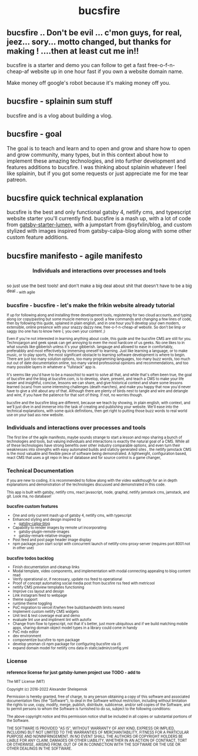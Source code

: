 <h1 align="center">
  bucsfire
</h1>

## bucsfire .. Don't be evil ... c'mon guys, for real, jeez... sory... motto changed, but thanks for making ! ....then at least cut me in!!

bucsfire is a starter and demo you can follow to get a fast free-o-f-n-cheap-af website up in one hour fast if you own a website domain name. 

Make money off google's robot because it's making money off you. 

## bucsfire - splainin sum stuff
bucsfire and is a vlog about building a vlog. 

## bucsfire - goal

The goal is to teach and learn and to open and grow and share how to open and grow community, many types, but in this context about how to implement these amazing technologies, and into further development and features additions to bucsfire. I was thinking about splainin whatever I feel like splainin, but if you got some requests or just appreciate me for me tear patreon.

## bucsfire quick technical explanation
bucsfire is the best and only functional gatsby 4, netlify cms, and typescript website starter you'll currently find. bucsfire is a mash up, with a lot of code from  [gatsby-starter-lumen](http://github.com/alxshelepenok/gatsby-starter-lumen), with a jumpstart from @syfxlin/blog, and custom stylized with images inspired from gatsby-calpa-blog along with some other custom feature additions. 

## bucsfire manifesto - agile manifesto

<h4 align="center">
  Individuals and interactions over processes and tools
</h4>
<sub>so just use the best tools!</sub>
<sub>and don't make a big deal about shit that doesn't have to be a big deal<sub> - with agile

## bucsfire - bucsfire - let's make the frikin website already tutorial
If up for following along and installing three development tools, registering for two cloud accounts, and typing along (or copy/pasting but some muscle memory is good) a few commands and changing a few lines of code, then by following this guide, splained in plain english, and in one hour you'll develop your own modern, extensible, online presence with your snazzy dazzy new, free-o-f-n-cheap-af website. So don't be limp or saggy (no one has to know here (; you own your content ;) 

Even if you're not interested in learning anything about code, this guide and the bucsfire CMS are still for you. Technojargon and geek speak can get annoying to even the most hardcore of us geeks. No one likes to in what sounds like gibberish unless it's your gibberish.  langauge and allowed to ease in comfortably, preferabbly and most effectively by immersing oneself to learning. Just like learning a language, or to make music, or to play sports, the most significant obstacle to learning software development is where to begin. There are just too many solution options, too many programming languages, too many buzz words, too much out out of date documentation online, too many varied professional opinions and recommendations, and too many possible layers in whatever a "fullstack" app is. 

It's seems like you'd have to be a masochist to want to solve all that, and while that's often been true, the goal of bucsfire and the blog at bucsfire.com, is to develop, share, present, and teach a CMS to make your life easier and insightful, concise, lessons we can share, and give historical context and share some lessons learned (scars) from some interestng challenges (death marches), and make you happy that now you'd never have to give a shit about any of that. Although there are plenty of birds nest to tangle and wire and detangle and wire, if you have the patience for that sort of thing. If not, no worries though. 

bucsfire and the bucsfire blog are different, because we teach by showing, in plain english, with context, and we'll just dive in and immerse into the task of creating and publishing your website. We'll ease into the technical explanations, with some quick definitions, then get right to putting those buzz words to real world use on your bad ass new website. 

## Individuals and interactions over processes and tools
The first line of the agile manifesto, maybe sounds strange to start a lesson and repo sharing a bunch of technologies and tools, but valuing individuals and interactions is exactly the natural goal of a CMS. While all of these technologies have strong benefits over other industry comparable options, and even turn their weaknesses into strengths with easy automated builds and staticly generated sites , the netlify jamstack CMS is the most valuable and flexible piece of software being demonstrated. A lightweight, configuration based, react CMS that uses a git repo in lieu of database and for source control is a game changer, 

## Technical Documentation

If you are new to coding, it is recommended to follow along with the video walkthough for an in depth explanations and demonstration of the technologies discussed and demonstrated in this code.

This app is built with gatsby, netlify cms, react javascript, node, graphql, netlify jamstack cms, jamstack, and git. Look ma, no database!

### bucsfire custom features

+ One and only current mash up of gatsby 4, netlify cms, with typescript
+ Enhanced styling and design inspired by
    + [gatsby-calpa-blog](http://github.com/alxshelepenok/gatsby-starter-lumen)
+ Capability to render images by remote url incorporating:
    + gatsby-plugin-remote-images
    + gatsby-remark-relative-images
+ Post feed and post page header image display
+ npm package.json start script with concurrent launch of netlify-cms-proxy-server
  (requires port 8001 not in other use)

### bucsfire todos backlog

+ Finish documentation and cleanup links
+ Modal template, video components, and implementation with modal connecting appealing to blog content read
+ Verify operational or, if necessary, update rss feed to operational
+ Proof of concept automating social media post from bucsfire rss feed with metricool
+ netlify CMS preview templates functioning
+ Improve css layout and design
+ Link instagram feed to webpage 
+ theme support
+ runtime theme toggling
+ PoC migration to vercel if/when free build/bandwidth limits neared
+ Implement custom netlify CMS widgets
+ Unit test & test coverage eval and demo
+ evaluate lint use and impliment lint with autofix
+ Change from flow to typescript, not that it's better, just more ubiquitous and if we build matching mobile apps, sharing domain object model types in a library could come in handy
+ PoC mdx editor
+ dev environment 
+ componentize bucsfire to npm package
+ develop yeoman cli npm package for configuring bucsfire via cli
+ expand domain model for netlify cms data in static/admin/config.yml

## License

### reference license for just gatsby-lumen project use TODO - add to

The MIT License (MIT)

Copyright (c) 2016-2022 Alexander Shelepenok

Permission is hereby granted, free of charge, to any person obtaining a copy
of this software and associated documentation files (the "Software"), to deal
in the Software without restriction, including without limitation the rights
to use, copy, modify, merge, publish, distribute, sublicense, and/or sell
copies of the Software, and to permit persons to whom the Software is
furnished to do so, subject to the following conditions:

The above copyright notice and this permission notice shall be included in all
copies or substantial portions of the Software.

THE SOFTWARE IS PROVIDED "AS IS", WITHOUT WARRANTY OF ANY KIND, EXPRESS OR
IMPLIED, INCLUDING BUT NOT LIMITED TO THE WARRANTIES OF MERCHANTABILITY,
FITNESS FOR A PARTICULAR PURPOSE AND NONINFRINGEMENT. IN NO EVENT SHALL THE
AUTHORS OR COPYRIGHT HOLDERS BE LIABLE FOR ANY CLAIM, DAMAGES OR OTHER
LIABILITY, WHETHER IN AN ACTION OF CONTRACT, TORT OR OTHERWISE, ARISING FROM,
OUT OF OR IN CONNECTION WITH THE SOFTWARE OR THE USE OR OTHER DEALINGS IN THE
SOFTWARE.